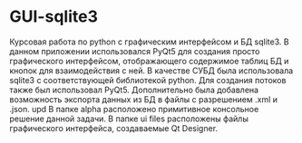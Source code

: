 # GUI-sqlite3
Курсовая работа по python с графическим интерфейсом и БД sqlite3.
В данном приложении использовался PyQt5 для создания просто графического интерфейсом, отображающего содержимое таблиц БД и кнопок для взаимодействия с ней. В качестве СУБД была использовала sqlite3 с соответствующей библиотекой python. Для создания потоков также был использовал PyQt5. Дополнительно была добавлена возможность экспорта данных из БД в файлы с разрешением .xml и .json.
upd
В папке alpha расположено примитивное консольное решение данной задачи. 
В папке ui files расположены файлы графического интерфейса, создаваемые Qt Designer.